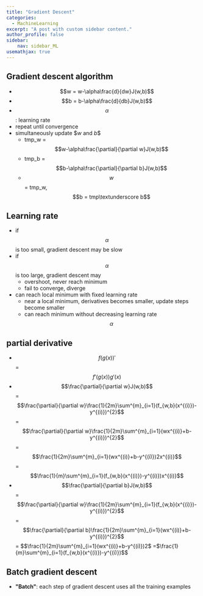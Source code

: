 ```yaml
---
title: "Gradient Descent"
categories:
  - MachineLearning 
excerpt: "A post with custom sidebar content."
author_profile: false
sidebar:
    nav: sidebar_ML
usemathjax: true
---
```


## Gradient descent algorithm
- $$w = w-\alpha\frac{d}{dw}J(w,b)$$
- $$b = b-\alpha\frac{d}{db}J(w,b)$$
- $$\alpha$$: learning rate
- repeat until convergence
- simultaneously update $$w$ and $b$$
	- tmp_w = $$w-\alpha\frac{\partial}{\partial w}J(w,b)$$
	- tmp_b = $$b-\alpha\frac{\partial}{\partial b}J(w,b)$$
	- $$w$$ = tmp_w, $$b = tmp\textunderscore b$$

## Learning rate
- if $$\alpha$$ is too small, gradient descent may be slow
- if $$\alpha$$ is too large, gradient descent may
	- overshoot, never reach minimum
	- fail to converge, diverge
- can reach local minimum with fixed learning rate
	- near a local minimum, derivatives becomes smaller, update steps become smaller
	- can reach minimum without decreasing learning rate $$\alpha$$

## partial derivative
- $$f(g(x))'$$ = $$f'(g(x))g'(x)$$ 
- $$\frac{\partial}{\partial w}J(w,b)$$ = $$\frac{\partial}{\partial w}\frac{1}{2m}\sum^{m}_{i=1}(f_{w,b}(x^{(i)})-y^{(i)})^{2}$$ = $$\frac{\partial}{\partial w}\frac{1}{2m}\sum^{m}_{i=1}(wx^{(i)}+b-y^{(i)})^{2}$$ = $$\frac{1}{2m}\sum^{m}_{i=1}(wx^{(i)}+b-y^{(i)})2x^{(i)}$$ =$$\frac{1}{m}\sum^{m}_{i=1}(f_{w,b}(x^{(i)})-y^{(i)})x^{(i)}$$ 
- $$\frac{\partial}{\partial b}J(w,b)$$ = $$\frac{\partial}{\partial w}\frac{1}{2m}\sum^{m}_{i=1}(f_{w,b}(x^{(i)})-y^{(i)})^{2}$$ = $$\frac{\partial}{\partial b}\frac{1}{2m}\sum^{m}_{i=1}(wx^{(i)}+b-y^{(i)})^{2}$$ = $$\frac{1}{2m}\sum^{m}_{i=1}(wx^{(i)}+b-y^{(i)})2$ =$\frac{1}{m}\sum^{m}_{i=1}(f_{w,b}(x^{(i)})-y^{(i)})$$

## Batch gradient descent
- **"Batch"**: each step of gradient descent uses all the training examples

